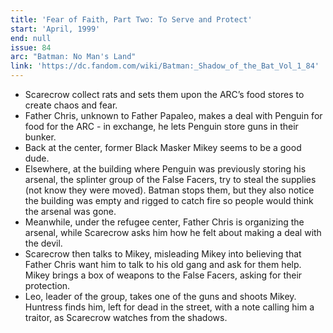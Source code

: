 ```yaml
---
title: 'Fear of Faith, Part Two: To Serve and Protect'
start: 'April, 1999'
end: null
issue: 84
arc: "Batman: No Man's Land"
link: 'https://dc.fandom.com/wiki/Batman:_Shadow_of_the_Bat_Vol_1_84'
---
```


- Scarecrow collect rats and sets them upon the ARC’s food stores to create chaos and fear.
- Father Chris, unknown to Father Papaleo, makes a deal with Penguin for food for the ARC - in exchange, he lets Penguin store guns in their bunker.
- Back at the center, former Black Masker Mikey seems to be a good dude.
- Elsewhere, at the building where Penguin was previously storing his arsenal, the splinter group of the False Facers, try to steal the supplies (not know they were moved). Batman stops them, but they also notice the building was empty and rigged to catch fire so people would think the arsenal was gone.
- Meanwhile, under the refugee center, Father Chris is organizing the arsenal, while Scarecrow asks him how he felt about making a deal with the devil.
- Scarecrow then talks to Mikey, misleading Mikey into believing that Father Chris want him to talk to his old gang and ask for them help. Mikey brings a box of weapons to the False Facers, asking for their protection.
- Leo, leader of the group, takes one of the guns and shoots Mikey. Huntress finds him, left for dead in the street, with a note calling him a traitor, as Scarecrow watches from the shadows.

